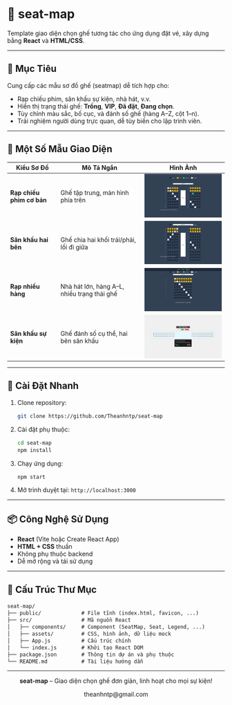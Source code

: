 # 🎫 seat-map

Template giao diện chọn ghế tương tác cho ứng dụng đặt vé, xây dựng bằng **React** và **HTML/CSS**.

---

## 🧩 Mục Tiêu

Cung cấp các mẫu sơ đồ ghế (seatmap) dễ tích hợp cho:
- Rạp chiếu phim, sân khấu sự kiện, nhà hát, v.v.
- Hiển thị trạng thái ghế: **Trống**, **VIP**, **Đã đặt**, **Đang chọn**.
- Tùy chỉnh màu sắc, bố cục, và đánh số ghế (hàng A–Z, cột 1–n).
- Trải nghiệm người dùng trực quan, dễ tùy biến cho lập trình viên.

---

## 🎨 Một Số Mẫu Giao Diện

| **Kiểu Sơ Đồ**            | **Mô Tả Ngắn**                                      | **Hình Ảnh**                                                                 |
|---------------------------|-----------------------------------------------------|------------------------------------------------------------------------------|
| **Rạp chiếu phim cơ bản** | Ghế tập trung, màn hình phía trên                  | <img src="/img/Seat1.png" alt="Cinema Basic" width="300" />           |
| **Sân khấu hai bên**      | Ghế chia hai khối trái/phải, lối đi giữa           | <img src="/img/Seat2.png" alt="Stage Two Sides" width="300" />     |
| **Rạp nhiều hàng**        | Nhà hát lớn, hàng A–L, nhiều trạng thái ghế        | <img src="/img/Seat3.png" alt="Large Theater" width="300" />         |
| **Sân khấu sự kiện**      | Ghế đánh số cụ thể, hai bên sân khấu               | <img src="/img/Seat4.png" alt="Event Stage" width="300" />             |

---

## 🚀 Cài Đặt Nhanh

1. Clone repository:
   ```bash
   git clone https://github.com/Theanhntp/seat-map
   ```

2. Cài đặt phụ thuộc:
   ```bash
   cd seat-map
   npm install
   ```

3. Chạy ứng dụng:
   ```bash
   npm start
   ```

4. Mở trình duyệt tại: `http://localhost:3000`

---

## 📦 Công Nghệ Sử Dụng

- **React** (Vite hoặc Create React App)
- **HTML + CSS** thuần
- Không phụ thuộc backend
- Dễ mở rộng và tái sử dụng

---

## 📁 Cấu Trúc Thư Mục

```
seat-map/
├── public/             # File tĩnh (index.html, favicon, ...)
├── src/                # Mã nguồn React
│   ├── components/     # Component (SeatMap, Seat, Legend, ...)
│   ├── assets/         # CSS, hình ảnh, dữ liệu mock
│   ├── App.js          # Cấu trúc chính
│   └── index.js        # Khởi tạo React DOM
├── package.json        # Thông tin dự án và phụ thuộc
└── README.md           # Tài liệu hướng dẫn
```

---

<p align="center">
  <strong>seat-map</strong> – Giao diện chọn ghế đơn giản, linh hoạt cho mọi sự kiện!
</p>
<p align="center">
  theanhntp@gmail.com
</p>